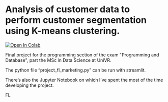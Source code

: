 # Analysis of customer data to perform customer segmentation using K-means clustering.

<a target="_blank" href="https://colab.research.google.com/github/federicoleo/customer_segmentation_Kmeans/blob/main/Project_FL_marketing.ipynb#scrollTo=9CPP_zlVkQ3H">
  <img src="https://colab.research.google.com/assets/colab-badge.svg" alt="Open In Colab"/>
</a>

Final project for the programming section of the exam "Programming and Database", part the MSc in Data Science at UniVR.

The python file “project_fl_marketing.py” can be run with streamlit.

There’s also the Jupyter Notebook on which I’ve spent the most of the time developing the project. 

FL
